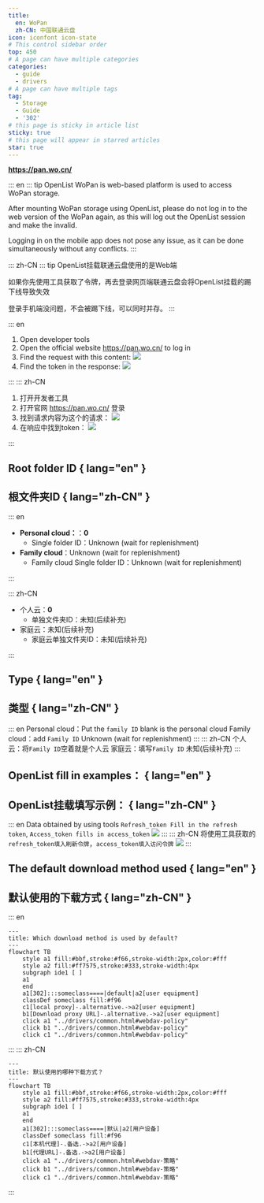 ```yaml
---
title:
  en: WoPan
  zh-CN: 中国联通云盘
icon: iconfont icon-state
# This control sidebar order
top: 450
# A page can have multiple categories
categories:
  - guide
  - drivers
# A page can have multiple tags
tag:
  - Storage
  - Guide
  - '302'
# this page is sticky in article list
sticky: true
# this page will appear in starred articles
star: true
---
```


**https://pan.wo.cn/**

::: en
::: tip
OpenList WoPan is web-based platform is used to access WoPan storage.

After mounting WoPan storage using OpenList, please do not log in to the web version of the WoPan again, as this will log out the OpenList session and make the invalid.

Logging in on the mobile app does not pose any issue, as it can be done simultaneously without any conflicts.
:::

::: zh-CN
::: tip
OpenList挂载联通云盘使用的是Web端

如果你先使用工具获取了令牌，再去登录网页端联通云盘会将OpenList挂载的踢下线导致失效

登录手机端没问题，不会被踢下线，可以同时并存。
:::

::: en

1. Open developer tools
2. Open the official website https://pan.wo.cn/ to log in
3. Find the request with this content:
   ![](/img/drivers/wopan/wopan-req.png)
4. Find the token in the response:
   ![](/img/drivers/wopan/wopan-resp.png)

:::
::: zh-CN

1. 打开开发者工具
2. 打开官网 https://pan.wo.cn/ 登录
3. 找到请求内容为这个的请求：
   ![](/img/drivers/wopan/wopan-req.png)
4. 在响应中找到token：
   ![](/img/drivers/wopan/wopan-resp.png)

:::

## Root folder ID { lang="en" }

## 根文件夹ID { lang="zh-CN" }

::: en

- **Personal cloud：**：**0**
  - Single folder ID：Unknown (wait for replenishment)
- **Family cloud**：Unknown (wait for replenishment)
  - Family cloud Single folder ID：Unknown (wait for replenishment)

:::

::: zh-CN

- 个人云：**0**
  - 单独文件夹ID：未知(后续补充)
- 家庭云：未知(后续补充)
  - 家庭云单独文件夹ID：未知(后续补充)

:::

## Type { lang="en" }

## 类型 { lang="zh-CN" }

::: en
Personal cloud：Put the `family ID` blank is the personal cloud
Family cloud：add `Family ID` Unknown (wait for replenishment)
:::
::: zh-CN
个人云：将`Family ID`空着就是个人云
家庭云：填写`Family ID` 未知(后续补充)
:::

## OpenList fill in examples： { lang="en" }

## OpenList挂载填写示例： { lang="zh-CN" }

::: en
Data obtained by using tools `Refresh_token Fill in the refresh token`, `Access_token fills in access_token`
![](/img/drivers/wopan/add-wopan.png)
:::
::: zh-CN
将使用工具获取的 `refresh_token填入刷新令牌`，`access_token填入访问令牌`
![](/img/drivers/wopan/add-wopan.png)
:::

## The default download method used { lang="en" }

## 默认使用的下载方式 { lang="zh-CN" }

::: en

```mermaid
---
title: Which download method is used by default?
---
flowchart TB
    style a1 fill:#bbf,stroke:#f66,stroke-width:2px,color:#fff
    style a2 fill:#ff7575,stroke:#333,stroke-width:4px
    subgraph ide1 [ ]
    a1
    end
    a1[302]:::someclass====|default|a2[user equipment]
    classDef someclass fill:#f96
    c1[local proxy]-.alternative.->a2[user equipment]
    b1[Download proxy URL]-.alternative.->a2[user equipment]
    click a1 "../drivers/common.html#webdav-policy"
    click b1 "../drivers/common.html#webdav-policy"
    click c1 "../drivers/common.html#webdav-policy"
```

:::
::: zh-CN

```mermaid
---
title: 默认使用的哪种下载方式？
---
flowchart TB
    style a1 fill:#bbf,stroke:#f66,stroke-width:2px,color:#fff
    style a2 fill:#ff7575,stroke:#333,stroke-width:4px
    subgraph ide1 [ ]
    a1
    end
    a1[302]:::someclass====|默认|a2[用户设备]
    classDef someclass fill:#f96
    c1[本机代理]-.备选.->a2[用户设备]
    b1[代理URL]-.备选.->a2[用户设备]
    click a1 "../drivers/common.html#webdav-策略"
    click b1 "../drivers/common.html#webdav-策略"
    click c1 "../drivers/common.html#webdav-策略"
```

:::
